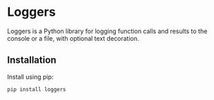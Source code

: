 # Loggers

Loggers is a Python library for logging function calls and results to the console or a file, with optional text decoration.

## Installation

Install using pip:
```bash
pip install loggers
